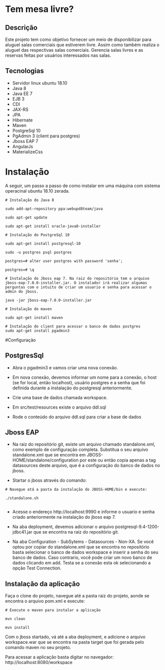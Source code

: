 # Tem mesa livre?

## Descrição

Este projeto tem como objetivo fornecer um meio de disponibilizar para aluguel salas comerciais que estiverem livre. Assim como também realiza o aluguel das respectivas salas comerciais. Gerencia salas livres e as reservas feitas por usuários interessados nas salas. 

## Tecnologias

- Servidor linux ubuntu 18.10
- Java 8
- Java EE 7
- EJB 3
- CDI
- JAX-RS
- JPA
- Hibernate
- Maven
- PostgreSql 10
- PgAdmin 3 (client para postgres)
- Jboss EAP 7
- AngularJs
- MaterializeCss

# Instalação

A seguir, um passo a passo de como instalar em uma máquina com sistema operacinal ubuntu 18.10 zerada.


```
# Instalação do Java 8

sudo add-apt-repository ppa:webupd8team/java

sudo apt-get update

sudo apt-get install oracle-java8-installer

# Instalação do PostgreSql 10

sudo apt-get install postgresql-10

sudo -u postgres psql postgres

postgres=# alter user postgres with password 'senha';

postgres=# \q

# Instalação do Jboss eap 7. Na raiz do repositório tem o arquivo jboss-eap-7.0.0-installer.jar. O instalador irá realizar algumas perguntas com o intuito de criar um usuario e senha para acessar o admin do jboss.

java -jar jboss-eap-7.0.0-installer.jar

# Instalação do maven

sudo apt-get install maven

# Instalação do client para acessar o banco de dados postgres
sudo apt-get install pgadmin3

```

#Configuração

## PostgresSql

- Abra o pgadmin3 e vamos criar uma nova conexão.

- Em nova conexão, devemos informar um nome para a conexão, o host (se for local, então localhost), usuário postgres e a senha que foi definida durante a instalação do postgresql anteriormente.

- Crie uma base de dados chamada workspace.

- Em src/test/resources existe o arquivo ddl.sql

- Rode o conteúdo do arquivo ddl.sql para criar a base de dados

## Jboss EAP

- Na raiz do repositório git, existe um arquivo chamado standalone.xml, como exemplo de configuração completa. Substitua o seu arquivo standalone.xml que se encontra em JBOSS-HOME/standalone/configuration por este ou então copia apenas a tag datasources deste arquivo, que é a configuração do banco de dados no jboss.

- Startar o jboss através do comando:

```
# Navegue atá a pasta da instalação do JBOSS-HOME/bin e execute:

./standalone.sh


```

- Acesse o endereço http://localhost:9990 e informe o usuario e senha criado anteriormente na instalação do jboss eap 7.

- Na aba deployment, devemos adicionar o arquivo postgresql-9.4-1200-jdbc41.jar que se encontra na raiz do repositório git.

- Na aba Configuration - SubSytems - Datasources - Non-XA. Se você optou por copiar do standalone.xml que se encontra no repositório basta selecionar o banco de dados workspace e inserir a senha do seu banco de dados. Caso contrario, você pode criar um novo banco de dados clicando em add. Testa se a conexão esta ok selecionando a opção Test Connection.

## Instalação da aplicação

Faça o clone do projeto, navegue até a pasta raiz do projeto, aonde se encontra o arquivo pom.xml e execute:

```
# Execute o maven para instalar a aplicação

mvn clean

mvn install

```

Com o jboss startado, vá até a aba deployment, e adicione o arquivo workspace.war que se encontra na pasta target que foi gerada pelo comando maven no seu projeto.

Para acessar a aplicação basta digitar no navegador: http://localhost:8080/workspace 


